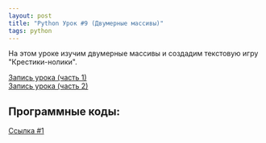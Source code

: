 ```yaml
---
layout: post
title: "Python Урок #9 (Двумерные массивы)"
tags: python
---
```


На этом уроке изучим двумерные массивы и создадим текстовую игру "Крестики-нолики".

[Запись урока (часть 1)](https://us02web.zoom.us/rec/share/3TTzRvYKCWEXWWoCNP1owRE7Qwumy_enfqEiIEMzeT1oBqMdCDnwOUsXYzCJwpXO.TaMSUtutNeJCUk7-)\
[Запись урока (часть 2)](https://us02web.zoom.us/rec/share/cII8HacqYbAF6KDoQKEheSUtAMxnBYhcSxt_Byelb3odxhmkx_3r94IZqrdariq1.es9k0CU5W4yT2bq8)

## Программные коды:
[Cсылка #1](https://repl.it/@JuniorCodeKryla/OughtsAndCrossesinit#main.py)